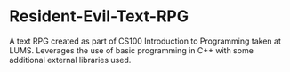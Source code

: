 # Resident-Evil-Text-RPG
A text RPG created as part of CS100 Introduction to Programming taken at LUMS. Leverages the use of basic programming in C++ with some additional external libraries used.
